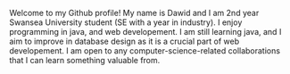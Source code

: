 Welcome to my Github profile!
My name is Dawid and I am 2nd year Swansea University student (SE with a year in industry). 
I enjoy programming in java, and web developement. 
I am still learning java, and I aim to improve in database design as it is a crucial part of web developement. 
I am open to any computer-science-related collaborations that I can learn something valuable from.

<!---
SnickyBicky/SnickyBicky is a ✨ special ✨ repository because its `README.md` (this file) appears on your GitHub profile.
You can click the Preview link to take a look at your changes.
--->
